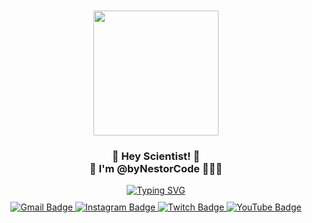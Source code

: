 <div id="start" style="margin: auto; padding: 10px;" id="header" align="center">
<img align="center" width="200" src="https://github.com/byNestorCode/SisCI---Hackathon-2019/assets/37807244/7653d15b-ef99-4ea8-bd4d-16e6513f7d36" />
<h3 align="center">👋 Hey Scientist! 🧪<br> 🚀 I'm @byNestorCode 👨🏻‍💻</h3>

<a href="https://git.io/typing-svg">
<img src="https://readme-typing-svg.demolab.com?font=Fira+Code&pause=1000&color=17D6B7&center=true&width=435&lines=%F0%9F%9B%A1%EF%B8%8F+DevSecOps+%F0%9F%95%B9%EF%B8%8F;%F0%9F%A4%96+Full+Stack+Developer+%F0%9F%A4%96" alt="Typing SVG" />
</a>
</div>

<div id="badges" style="margin: auto; padding: 0px;" id="header" align="center">
    <a href="https://www.linkedin.com/in/nestorvazquezmena/">
      <img src="https://img.shields.io/badge/LinkedIn-blue?style=for-the-badge&logo=linkedin&logoColor=white" alt="Gmail Badge"/>
    </a>
    <a href="https://leetcode.com/0226594/">
      <img src="https://img.shields.io/badge/Instagram-E4405F?style=for-the-badge&logo=instagram&logoColor=white" alt="Instagram Badge"/>
    </a>
    <a href="https://www.twitch.tv/rocketmx_">
      <img src="https://img.shields.io/badge/Twitch-9146FF?style=for-the-badge&logo=twitch&logoColor=white" alt="Twitch Badge"/>
    </a>
    <a href="https://www.youtube.com/@rocketmx_">
      <img src="https://img.shields.io/badge/YouTube-FF0000?style=for-the-badge&logo=youtube&logoColor=white" alt="YouTube Badge"/>
    </a>
</div> 